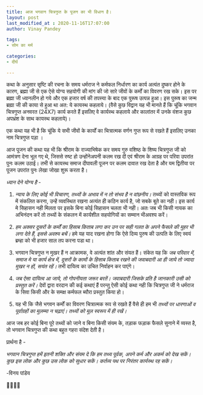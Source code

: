 ```yaml
---
title: आज भगवान चित्रगुप्त के पूजन का भी विधान है।
layout: post
last_modified_at : 2020-11-16T17:07:00
author: Vinay Pandey

tags:
- सोम का मर्म

categories:
- दीर्घ

---
```


कथा के अनुसार सृष्टि की रचना के समय धर्मराज ने कर्मफल निर्धारण का कार्य अत्यंत दुष्कर होने के कारण, ब्रह्मा जी से एक ऐसे योग्य सहयोगी की मांग की जो सारे जीवों के कर्मों का विवरण रख सके। इस पर ब्रह्मा जी ध्यानलीन हो गये और एक हजार वर्ष की तपस्या के बाद एक पुरूष उत्पन्न हुआ। इस पुरूष का जन्म ब्रह्मा जी की काया से हुआ था अत: ये कायस्थ कहलाये। (वैसे कुछ विद्वान यह भी मानते हैं कि चूंकि भगवान चित्रगुप्त अनवरत (24X7) कार्य करते हैं इसलिए वे कार्यस्थ कहलाये और कालांतर में उनके वंशज कुछ अपभ्रंश के साथ कायस्थ कहलाये)। 

एक कथा यह भी है कि चूंकि ये सभी जीवों के कार्यों का चित्रात्मक वर्णन गुप्त रूप से रखते हैं इसलिए उनका नाम चित्रगुप्त पड़ा । 

आज पूजन की कथा यह भी कि श्रीराम के राज्याभिषेक कर समय गुरु वशिष्ठ के शिष्य चित्रगुप्त जी को आमंत्रण देना भूल गए थे, जिससे रुष्ट हो उन्होंनेअपनी कलम रख दी एवं श्रीराम के आग्रह पर परिवा उपरांत पुनः कलम उठाई। तभी से कायस्थ समाज दीपावली पूजन पर कलम दावात रख देता है और यम द्वितीया पर पूजन उपरांत पुनः लेखा जोखा शुरू करता है। 

*ध्यान देने योग्य है* - 

1. *न्याय के लिए कोई भी विचारण, तथ्यों के अभाव में न तो संभव है न वांछनीय।* तथ्यों को वास्तविक रूप में संकलित करना, उन्हें व्यवस्थित रखना अत्यंत ही कठिन कार्य है, जो सबके बूते का नही। इस कार्य मे सिहासन नही मिलता पर इसके बिना कोई सिहासन चलता भी नही। अतः जब भी किसी नायक का अभिनंदन करें तो तथ्यों के संकलन में कार्यशील सहयोगियों का सम्मान भीअवश्य करें।

2. *हम अक्सर दूसरों के कर्मों का हिसाब किताब लगा कर उन पर सही गलत के अपने फैसले की मुहर भी लगा देते हैं, इससे अवश्य बचें।* हमे यह याद रखना होगा कि ऐसे दिव्य पुरुष की उत्पति के लिए स्वयं ब्रम्हा को भी हजार साल तप करना पडा था। 

3. भगवान चित्रगुप्त न मुखर हैं न आक्रामक, वे अत्यंत शांत और संयत हैं। संकेत यह कि *जब परिवार में, समाज मे या कार्य क्षेत्र में, दूसरों के कामों के हिसाब किताब रखने की जवाबदारी आ ही जाये तो ज्यादा मुखर न हों, सयंत रहें।* तभी दायित्व का उचित निर्वाहन कर पाएंगे।

4. *जब ऐसा दायित्व आ जाये, तो गोपनीयता जरूर बरतें। जवाबदारी जिसके प्रति है जानकारी उसी को प्रस्तुत करें।* देवों द्वारा वरदान की कई कथाएं हैं परन्तु ऐसी कोई कथा नही कि चित्रगुप्त जी ने धर्मराज के सिवा किसी और के समक्ष कर्मफल ब्यौरा प्रस्तुत किया हो। 

5. यह भी कि जैसे भगवन कर्मों का विवरण चित्रात्मक रूप से रखते हैं वैसे ही हम भी *तथ्यों पर  धारणाओं व पूर्वाग्रहों का मुलम्मा न चढ़ाएं। तथ्यों को मूल स्वरूप में ही रखें।* 

आज जब हर कोई बिना पूरे तथ्यों को जाने व बिना किसी संयम के, तड़ाक फड़ाक फैसले सुनाने में व्यस्त है, तो भगवान चित्रगुप्त की कथा बहुत गहरा संदेश देती है। 

प्रार्थना है -

*भगवान चित्रगुप्त हमें इतनी शक्ति और संयम दे कि हम तथ्य पूर्वक, अपने कर्म और अकर्म को देख सकें। कुछ इस लोक और कुछ उस लोक को सुधार सकें। कर्तव्य पथ पर निरंतर कार्यस्थ रह सकें।*

-विनय पांडेय

🙏🌷🌷🙏

